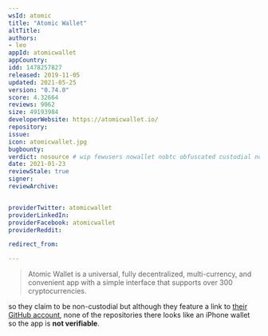 ```yaml
---
wsId: atomic
title: "Atomic Wallet"
altTitle: 
authors:
- leo
appId: atomicwallet
appCountry: 
idd: 1478257827
released: 2019-11-05
updated: 2021-05-25
version: "0.74.0"
score: 4.32664
reviews: 9062
size: 49193984
developerWebsite: https://atomicwallet.io/
repository: 
issue: 
icon: atomicwallet.jpg
bugbounty: 
verdict: nosource # wip fewusers nowallet nobtc obfuscated custodial nosource nonverifiable reproducible bounty defunct
date: 2021-01-23
reviewStale: true
signer: 
reviewArchive:


providerTwitter: atomicwallet
providerLinkedIn: 
providerFacebook: atomicwallet
providerReddit: 

redirect_from:

---
```


> Atomic Wallet is a universal, fully decentralized, multi-currency, and
  convenient app with a simple interface that supports over 300
  cryptocurrencies.

so they claim to be non-custodial but although they feature a link to
[their GitHub account](https://github.com/Atomicwallet), none of the
repositories there looks like an iPhone wallet so the app is **not verifiable**.
